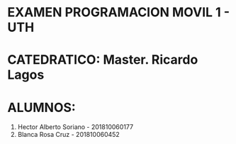 # EXAMEN PROGRAMACION MOVIL 1 - UTH
# CATEDRATICO: Master. Ricardo Lagos
# ALUMNOS:
  1. Hector Alberto Soriano - 201810060177
  2. Blanca Rosa Cruz - 201810060452

